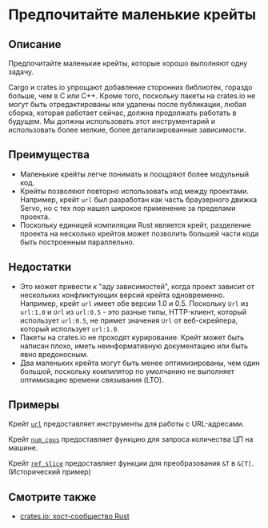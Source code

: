 # Предпочитайте маленькие крейты

## Описание

Предпочитайте маленькие крейты, которые хорошо выполняют одну задачу.

Cargo и crates.io упрощают добавление сторонних библиотек, гораздо больше, чем в C или C++. Кроме того, поскольку пакеты на crates.io не могут быть отредактированы или удалены после публикации, любая сборка, которая работает сейчас, должна продолжать работать в будущем. Мы должны использовать этот инструментарий и использовать более мелкие, более детализированные зависимости.

## Преимущества

- Маленькие крейты легче понимать и поощряют более модульный код.
- Крейты позволяют повторно использовать код между проектами.
  Например, крейт `url` был разработан как часть браузерного движка Servo,
  но с тех пор нашел широкое применение за пределами проекта.
- Поскольку единицей компиляции Rust является крейт, разделение проекта на несколько крейтов может позволить большей части
  кода быть построенным параллельно.

## Недостатки

- Это может привести к "аду зависимостей", когда проект зависит от нескольких конфликтующих
  версий крейта одновременно. Например, крейт `url` имеет обе версии
  1.0 и 0.5. Поскольку `Url` из `url:1.0` и `Url` из `url:0.5` - это
  разные типы, HTTP-клиент, который использует `url:0.5`, не примет значения `Url`
  от веб-скрейпера, который использует `url:1.0`.
- Пакеты на crates.io не проходят курирование. Крейт может быть написан плохо, иметь
  неинформативную документацию или быть явно вредоносным.
- Два маленьких крейта могут быть менее оптимизированы, чем один большой, поскольку компилятор
  по умолчанию не выполняет оптимизацию времени связывания (LTO).

## Примеры

Крейт [`url`](https://crates.io/crates/url) предоставляет инструменты для работы с
URL-адресами.

Крейт [`num_cpus`](https://crates.io/crates/num_cpus) предоставляет функцию для
запроса количества ЦП на машине.

Крейт [`ref_slice`](https://crates.io/crates/ref_slice) предоставляет функции
для преобразования `&T` в `&[T]`. (Исторический пример)

## Смотрите также

- [crates.io: хост-сообщество Rust](https://crates.io/)